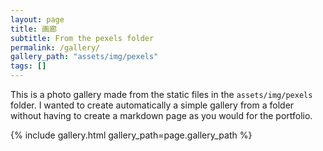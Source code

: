 ```yaml
---
layout: page
title: 画廊
subtitle: From the pexels folder
permalink: /gallery/
gallery_path: "assets/img/pexels"
tags: []
---
```


This is a photo gallery made from the static files in the `assets/img/pexels` folder. 
I wanted to create automatically a simple gallery from a folder without having to create a markdown page as you would for the portfolio.


{% include gallery.html gallery_path=page.gallery_path %}

